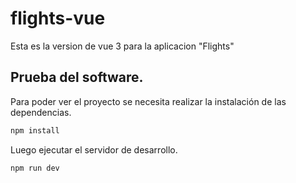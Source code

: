 # flights-vue

Esta es la version de vue 3 para la aplicacion "Flights"

## Prueba del software.

Para poder ver el proyecto se necesita realizar la instalación de las dependencias.

```sh
npm install
```
Luego ejecutar el servidor de desarrollo.

```sh
npm run dev
```